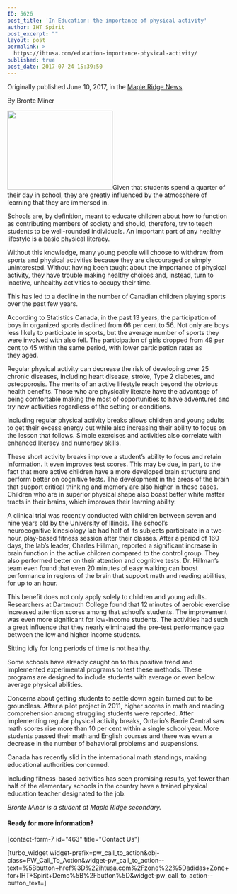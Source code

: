 ```yaml
---
ID: 5626
post_title: 'In Education: the importance of physical activity'
author: IHT Spirit
post_excerpt: ""
layout: post
permalink: >
  https://ihtusa.com/education-importance-physical-activity/
published: true
post_date: 2017-07-24 15:39:50
---
```

Originally published June 10, 2017, in the <a href="https://www.mapleridgenews.com/community/in-education-the-importance-of-physical-activity/" target="_blank" rel="noopener">Maple Ridge News</a>

By Bronte Miner

<a href="https://ihtusa.com/wp-content/uploads/2017/07/share7-24-2.jpg"><img class="alignleft size-full wp-image-5627" src="https://ihtusa.com/wp-content/uploads/2017/07/share7-24-2.jpg" alt="" width="238" height="179" /></a>Given that students spend a quarter of their day in school, they are greatly influenced by the atmosphere of learning that they are immersed in.

Schools are, by definition, meant to educate children about how to function as contributing members of society and should, therefore, try to teach students to be well-rounded individuals. An important part of any healthy lifestyle is a basic physical literacy.

<!--more-->Without this knowledge, many young people will choose to withdraw from sports and physical activities because they are discouraged or simply uninterested. Without having been taught about the importance of physical activity, they have trouble making healthy choices and, instead, turn to inactive, unhealthy activities to occupy their time.

This has led to a decline in the number of Canadian children playing sports over the past few years.

According to Statistics Canada, in the past 13 years, the participation of boys in organized sports declined from 66 per cent to 56. Not only are boys less likely to participate in sports, but the average number of sports they were involved with also fell. The participation of girls dropped from 49 per cent to 45 within the same period, with lower participation rates as they aged.

Regular physical activity can decrease the risk of developing over 25 chronic diseases, including heart disease, stroke, Type 2 diabetes, and osteoporosis. The merits of an active lifestyle reach beyond the obvious health benefits. Those who are physically literate have the advantage of being comfortable making the most of opportunities to have adventures and try new activities regardless of the setting or conditions.

Including regular physical activity breaks allows children and young adults to get their excess energy out while also increasing their ability to focus on the lesson that follows. Simple exercises and activities also correlate with enhanced literacy and numeracy skills.

These short activity breaks improve a student’s ability to focus and retain information. It even improves test scores. This may be due, in part, to the fact that more active children have a more developed brain structure and perform better on cognitive tests. The development in the areas of the brain that support critical thinking and memory are also higher in these cases. Children who are in superior physical shape also boast better white matter tracts in their brains, which improves their learning ability.

A clinical trial was recently conducted with children between seven and nine years old by the University of Illinois. The school’s neurocognitive kinesiology lab had half of its subjects participate in a two-hour, play-based fitness session after their classes. After a period of 160 days, the lab’s leader, Charles Hillman, reported a significant increase in brain function in the active children compared to the control group. They also performed better on their attention and cognitive tests. Dr. Hillman’s team even found that even 20 minutes of easy walking can boost performance in regions of the brain that support math and reading abilities, for up to an hour.

This benefit does not only apply solely to children and young adults. Researchers at Dartmouth College found that 12 minutes of aerobic exercise increased attention scores among that school’s students. The improvement was even more significant for low-income students. The activities had such a great influence that they nearly eliminated the pre-test performance gap between the low and higher income students.

Sitting idly for long periods of time is not healthy.

Some schools have already caught on to this positive trend and implemented experimental programs to test these methods. These programs are designed to include students with average or even below average physical abilities.

Concerns about getting students to settle down again turned out to be groundless. After a pilot project in 2011, higher scores in math and reading comprehension among struggling students were reported. After implementing regular physical activity breaks, Ontario’s Barrie Central saw math scores rise more than 10 per cent within a single school year. More students passed their math and English courses and there was even a decrease in the number of behavioral problems and suspensions.

Canada has recently slid in the international math standings, making educational authorities concerned.

Including fitness-based activities has seen promising results, yet fewer than half of the elementary schools in the country have a trained physical education teacher designated to the job.

<em>Bronte Miner is a </em><em>student at Maple </em><em>Ridge secondary.</em>
<h4>Ready for more information?</h4>
[contact-form-7 id="463" title="Contact Us"]

[turbo_widget widget-prefix=pw_call_to_action&obj-class=PW_Call_To_Action&widget-pw_call_to_action--text=%5Bbutton+href%3D%22ihtusa.com%2Fzone%22%5Dadidas+Zone+for+IHT+Spirit+Demo%5B%2Fbutton%5D&widget-pw_call_to_action--button_text=]